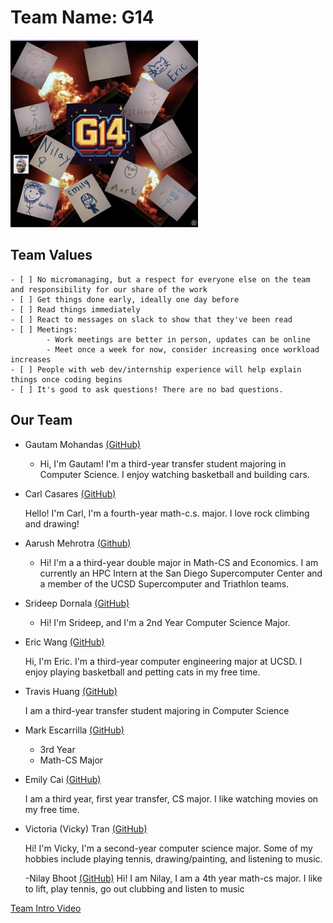 # Team Name: G14
<img src="brand.png" alt="Brand image" width="300" height="300">

## Team Values
    - [ ] No micromanaging, but a respect for everyone else on the team and responsibility for our share of the work 
    - [ ] Get things done early, ideally one day before
    - [ ] Read things immediately 
    - [ ] React to messages on slack to show that they've been read 
    - [ ] Meetings: 
            - Work meetings are better in person, updates can be online 
            - Meet once a week for now, consider increasing once workload increases 
    - [ ] People with web dev/internship experience will help explain things once coding begins 
    - [ ] It's good to ask questions! There are no bad questions. 

## Our Team
- Gautam Mohandas [(GitHub)](https://gmohandas13.github.io/CSE110/#hi-my-name-is-gautam-mohandas)

  - Hi, I'm Gautam! I'm a third-year transfer student majoring in Computer Science. I enjoy watching basketball and building cars.
- Carl Casares [(GitHub)](https://cacasares.github.io/CSE110PgsProj/)

  Hello! I'm Carl, I'm a fourth-year math-c.s. major. I love rock climbing and drawing!
- Aarush Mehrotra [(Github)](https://github.com/iAarush/cse-110) 
    - Hi! I'm a a third-year double major in Math-CS and Economics. I am currently an HPC Intern at the San Diego Supercomputer Center and a member of the UCSD Supercomputer and Triathlon teams. 
- Srideep Dornala [(GitHub)](https://srideep9.github.io/CSE-110-Lab-1/)
  - Hi! I'm Srideep, and I'm a 2nd Year Computer Science Major.
- Eric Wang [(GitHub)](https://j5995.github.io/Github-Pages/)

  Hi, I'm Eric. I'm a third-year computer engineering major at UCSD. I enjoy playing basketball and petting cats in my free time.
- Travis Huang [(GitHub)](https://github.com/travishuang24)

  I am a third-year transfer student majoring in Computer Science
- Mark Escarrilla [(GitHub)](https://yscmark.github.io/about-me/)
  - 3rd Year
  - Math-CS Major
- Emily Cai [(GitHub)](https://emilyycaii.github.io/CSE-110-Lab-1/)

  I am a third year, first year transfer, CS major. I like watching movies on my free time.
- Victoria (Vicky) Tran [(GitHub)](https://victoriatr6n.github.io/cse110lab1/)

  Hi! I'm Vicky, I'm a second-year computer science major. Some of my hobbies include playing tennis, drawing/painting, and listening to music.

  -Nilay Bhoot [(GitHub)](https://github.com/nbhoot665/GithubPagesProj/blob/main/index.md)
  Hi! I am Nilay, I am a 4th year math-cs major. I like to lift, play tennis, go out clubbing and listen to music
 

[Team Intro Video](admin/videos/teamintro.mov)
